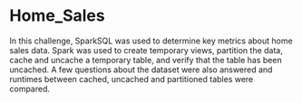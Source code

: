 # Home_Sales

In this challenge, SparkSQL was used to determine key metrics about home sales data. Spark was used to create temporary views, partition the data, cache and uncache a temporary table, and verify that the table has been uncached. A few questions about the dataset were also answered and runtimes between cached, uncached and partitioned tables were compared. 
